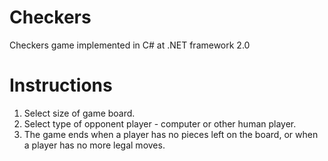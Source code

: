 # Checkers
Checkers game implemented in C# at .NET framework 2.0
# Instructions
1. Select size of game board.
2. Select type of opponent player - computer or other human player.
3. The game ends when a player has no pieces left on the board, or when a player has no more legal moves.
